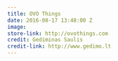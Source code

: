```yaml
---
title: OVO Things
date: 2016-08-17 13:48:00 Z
image: 
store-link: http://ovothings.com
credit: Gediminas Saulis
credit-link: http://www.gedimo.lt
---
```



